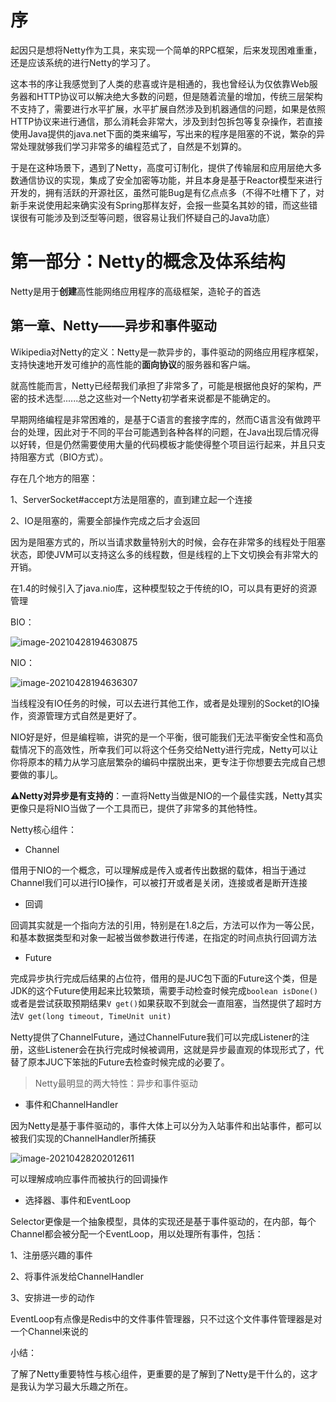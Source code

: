 # 序



起因只是想将Netty作为工具，来实现一个简单的RPC框架，后来发现困难重重，还是应该系统的进行Netty的学习了。

这本书的序让我感觉到了人类的悲喜或许是相通的，我也曾经认为仅依靠Web服务器和HTTP协议可以解决绝大多数的问题，但是随着流量的增加，传统三层架构不支持了，需要进行水平扩展，水平扩展自然涉及到机器通信的问题，如果是依照HTTP协议来进行通信，那么消耗会非常大，涉及到封包拆包等复杂操作，若直接使用Java提供的java.net下面的类来编写，写出来的程序是阻塞的不说，繁杂的异常处理就够我们学习非常多的编程范式了，自然是不划算的。

于是在这种场景下，遇到了Netty，高度可订制化，提供了传输层和应用层绝大多数通信协议的实现，集成了安全加密等功能，并且本身是基于Reactor模型来进行开发的，拥有活跃的开源社区，虽然可能Bug是有亿点点多（不得不吐槽下了，对新手来说使用起来确实没有Spring那样友好，会报一些莫名其妙的错，而这些错误很有可能涉及到泛型等问题，很容易让我们怀疑自己的Java功底）





# 第一部分：Netty的概念及体系结构



Netty是用于**创建**高性能网络应用程序的高级框架，造轮子的首选





## 第一章、Netty——异步和事件驱动



Wikipedia对Netty的定义：Netty是一款异步的，事件驱动的网络应用程序框架，支持快速地开发可维护的高性能的**面向协议**的服务器和客户端。

就高性能而言，Netty已经帮我们承担了非常多了，可能是根据他良好的架构，严密的技术选型......总之这些对一个Netty初学者来说都是不能确定的。

早期网络编程是非常困难的，是基于C语言的套接字库的，然而C语言没有做跨平台的处理，因此对于不同的平台可能遇到各种各样的问题，在Java出现后情况得以好转，但是仍然需要使用大量的代码模板才能使得整个项目运行起来，并且只支持阻塞方式（BIO方式）。

存在几个地方的阻塞：

1、ServerSocket#accept方法是阻塞的，直到建立起一个连接

2、IO是阻塞的，需要全部操作完成之后才会返回

因为是阻塞方式的，所以当请求数量特别大的时候，会存在非常多的线程处于阻塞状态，即使JVM可以支持这么多的线程数，但是线程的上下文切换会有非常大的开销。



在1.4的时候引入了java.nio库，这种模型较之于传统的IO，可以具有更好的资源管理

BIO：

![image-20210428194630875](https://gitee.com/LuckyCurve/img/raw/master//img/image-20210428194630875.png)

NIO：

![image-20210428194636307](https://gitee.com/LuckyCurve/img/raw/master//img/image-20210428194636307.png)

当线程没有IO任务的时候，可以去进行其他工作，或者是处理别的Socket的IO操作，资源管理方式自然是更好了。

NIO好是好，但是编程嘛，讲究的是一个平衡，很可能我们无法平衡安全性和高负载情况下的高效性，所幸我们可以将这个任务交给Netty进行完成，Netty可以让你将原本的精力从学习底层繁杂的编码中摆脱出来，更专注于你想要去完成自己想要做的事儿。

:warning:**Netty对异步是有支持的**：一直将Netty当做是NIO的一个最佳实践，Netty其实更像只是将NIO当做了一个工具而已，提供了非常多的其他特性。



Netty核心组件：

- Channel

借用于NIO的一个概念，可以理解成是传入或者传出数据的载体，相当于通过Channel我们可以进行IO操作，可以被打开或者是关闭，连接或者是断开连接

- 回调

回调其实就是一个指向方法的引用，特别是在1.8之后，方法可以作为一等公民，和基本数据类型和对象一起被当做参数进行传递，在指定的时间点执行回调方法

- Future

完成异步执行完成后结果的占位符，借用的是JUC包下面的Future这个类，但是JDK的这个Future使用起来比较繁琐，需要手动检查时候完成`boolean isDone()`或者是尝试获取预期结果`V get()`如果获取不到就会一直阻塞，当然提供了超时方法`V get(long timeout, TimeUnit unit)`

Netty提供了ChannelFuture，通过ChannelFuture我们可以完成Listener的注册，这些Listener会在执行完成时候被调用，这就是异步最直观的体现形式了，代替了原本JUC下笨拙的Future去检查时候完成的必要了。

> Netty最明显的两大特性：异步和事件驱动

- 事件和ChannelHandler

因为Netty是基于事件驱动的，事件大体上可以分为入站事件和出站事件，都可以被我们实现的ChannelHandler所捕获

![image-20210428202012611](https://gitee.com/LuckyCurve/img/raw/master//img/image-20210428202012611.png)

可以理解成响应事件而被执行的回调操作

- 选择器、事件和EventLoop

Selector更像是一个抽象模型，具体的实现还是基于事件驱动的，在内部，每个Channel都会被分配一个EventLoop，用以处理所有事件，包括：

1、注册感兴趣的事件

2、将事件派发给ChannelHandler

3、安排进一步的动作

EventLoop有点像是Redis中的文件事件管理器，只不过这个文件事件管理器是对一个Channel来说的



小结：

了解了Netty重要特性与核心组件，更重要的是了解到了Netty是干什么的，这才是我认为学习最大乐趣之所在。